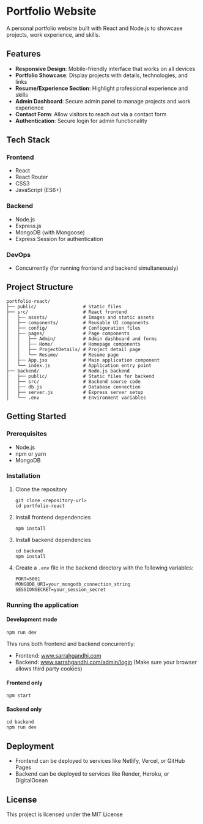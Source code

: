 # Portfolio Website

A personal portfolio website built with React and Node.js to showcase projects, work experience, and skills.

## Features

- **Responsive Design**: Mobile-friendly interface that works on all devices
- **Portfolio Showcase**: Display projects with details, technologies, and links
- **Resume/Experience Section**: Highlight professional experience and skills
- **Admin Dashboard**: Secure admin panel to manage projects and work experience
- **Contact Form**: Allow visitors to reach out via a contact form
- **Authentication**: Secure login for admin functionality

## Tech Stack

### Frontend

- React
- React Router
- CSS3
- JavaScript (ES6+)

### Backend

- Node.js
- Express.js
- MongoDB (with Mongoose)
- Express Session for authentication

### DevOps

- Concurrently (for running frontend and backend simultaneously)

## Project Structure

```
portfolio-react/
├── public/                 # Static files
├── src/                    # React frontend
│   ├── assets/             # Images and static assets
│   ├── components/         # Reusable UI components
│   ├── config/             # Configuration files
│   ├── pages/              # Page components
│   │   ├── Admin/          # Admin dashboard and forms
│   │   ├── Home/           # Homepage components
│   │   ├── ProjectDetails/ # Project detail page
│   │   └── Resume/         # Resume page
│   ├── App.jsx             # Main application component
│   └── index.js            # Application entry point
├── backend/                # Node.js backend
│   ├── public/             # Static files for backend
│   ├── src/                # Backend source code
│   ├── db.js               # Database connection
│   ├── server.js           # Express server setup
│   └── .env                # Environment variables
```

## Getting Started

### Prerequisites

- Node.js
- npm or yarn
- MongoDB

### Installation

1. Clone the repository

   ```
   git clone <repository-url>
   cd portfolio-react
   ```

2. Install frontend dependencies

   ```
   npm install
   ```

3. Install backend dependencies

   ```
   cd backend
   npm install
   ```

4. Create a `.env` file in the backend directory with the following variables:
   ```
   PORT=5001
   MONGODB_URI=your_mongodb_connection_string
   SESSIONSECRET=your_session_secret
   ```

### Running the application

#### Development mode

```
npm run dev
```

This runs both frontend and backend concurrently:

- Frontend: www.sarrahgandhi.com
- Backend: www.sarrahgandhi.com/admin/login
  (Make sure your browser allows third party cookies)

#### Frontend only

```
npm start
```

#### Backend only

```
cd backend
npm run dev
```

## Deployment

- Frontend can be deployed to services like Netlify, Vercel, or GitHub Pages
- Backend can be deployed to services like Render, Heroku, or DigitalOcean

## License

This project is licensed under the MIT License
